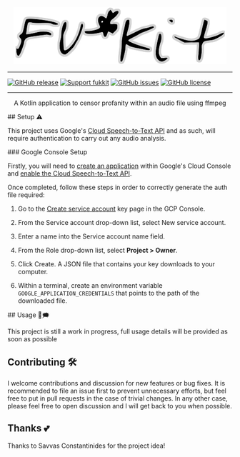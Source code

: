 <p align="center" width="400">
    <img src="https://raw.githubusercontent.com/ed-george/fukkit/master/images/logo.png">
        
</p>

--------------

[![GitHub release](https://img.shields.io/github/release/ed-george/fukkit.svg)](https://github.com/ed-george/fukkit/releases) [![Support fukkit](https://img.shields.io/badge/buy%20me%20a%20beer-via%20beerpay-f85d5d.svg)](https://beerpay.io/ed-george/fukkit) [![GitHub issues](https://img.shields.io/github/issues/ed-george/fukkit.svg)](https://github.com/ed-george/fukkit/issues) [![GitHub license](https://img.shields.io/badge/license-Apache%202.0-blue.svg)](https://raw.githubusercontent.com/ed-george/fukkit/master/LICENSE)

--------------

<p align="center" width="400">
    A Kotlin application to censor profanity within an audio file using ffmpeg
</p>


## Setup ⚠️

This project uses Google's [Cloud Speech-to-Text API](https://cloud.google.com/speech-to-text/docs/reference/libraries) and as such, will require authentication to carry out any audio analysis.

### Google Console Setup

Firstly, you will need to [create an application](https://console.developers.google.com/projectcreate) within Google's Cloud Console and [enable the Cloud Speech-to-Text API](https://console.developers.google.com/apis/api/speech.googleapis.com/overview).

Once completed, follow these steps in order to correctly generate the auth file required:

1. Go to the [Create service account](https://console.cloud.google.com/apis/credentials/serviceaccountkey) key page in the GCP Console.

2. From the Service account drop-down list, select New service account.

3. Enter a name into the Service account name field.

4. From the Role drop-down list, select **Project > Owner**.

5. Click Create. A JSON file that contains your key downloads to your computer.

6. Within a terminal, create an environment variable `GOOGLE_APPLICATION_CREDENTIALS` that points to the path of the downloaded file.

## Usage 🙊🗯

This project is still a work in progress, full usage details will be provided as soon as possible 

## Contributing 🛠

I welcome contributions and discussion for new features or bug fixes. It is recommended to file an issue first to prevent unnecessary efforts, but feel free to put in pull requests in the case of trivial changes. In any other case, please feel free to open discussion and I will get back to you when possible.

## Thanks 💕

Thanks to Savvas Constantinides for the project idea!



 